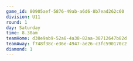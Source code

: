 ```yaml
---
game_id: 80905aef-5876-49ab-a6d6-8b7ead262c60
division: U11
round: 1
day: Saturday
time: 8.30am
teamHome: d38e9ab9-52a8-4a38-82aa-38712647b82d
teamAway: f748f38c-e36e-4947-ae26-c3fc590170c2
diamond: 1
---
```

